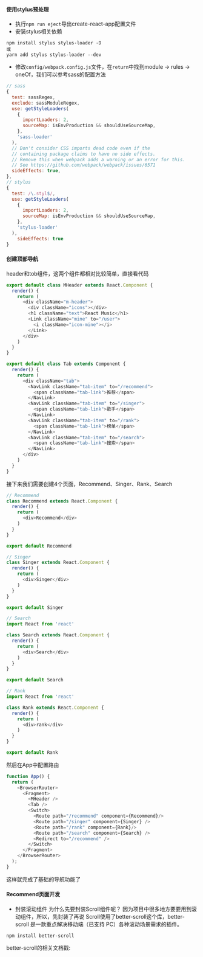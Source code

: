 #### 使用stylus预处理
* 执行`npm run eject`导出create-react-app配置文件
* 安装stylus相关依赖
```shell
npm install stylus stylus-loader -D
或
yarn add stylus stylus-loader --dev
```
* 修改`config/webpack.config.js`文件，在`return`中找到module -> rules -> oneOf，我们可以参考sass的配置方法
```javascript
// sass
{
  test: sassRegex,
  exclude: sassModuleRegex,
  use: getStyleLoaders(
    {
      importLoaders: 2,
      sourceMap: isEnvProduction && shouldUseSourceMap,
    },
    'sass-loader'
  ),
  // Don't consider CSS imports dead code even if the
  // containing package claims to have no side effects.
  // Remove this when webpack adds a warning or an error for this.
  // See https://github.com/webpack/webpack/issues/6571
  sideEffects: true,
},
// stylus
{
  test: /\.styl$/,
  use: getStyleLoaders(
    {
      importLoaders: 2,
      sourceMap: isEnvProduction && shouldUseSourceMap,
    },
    'stylus-loader'
  ),
    sideEffects: true
}
```

#### 创建顶部导航
header和tob组件，这两个组件都相对比较简单，直接看代码
```javascript
export default class MHeader extends React.Component {
  render() {
    return (
      <div className="m-header">
        <div className="icons"></div>
        <h1 className="text">React Music</h1>
        <Link className="mine" to="/user">
          <i className="icon-mine"></i>
        </Link>
      </div>
    )
  }
}

export default class Tab extends Component {
  render() {
    return (
      <div className="tab">
        <NavLink className="tab-item" to="/recommend">
          <span className="tab-link">推荐</span>
        </NavLink>
        <NavLink className="tab-item" to="/singer">
          <span className="tab-link">歌手</span>
        </NavLink>
        <NavLink className="tab-item" to="/rank">
          <span className="tab-link">榜单</span>
        </NavLink>
        <NavLink className="tab-item" to="/search">
          <span className="tab-link">搜索</span>
        </NavLink>
      </div>
    )
  }
}
```
接下来我们需要创建4个页面，Recommend、Singer、Rank、Search
```javascript
// Recommend
class Recommend extends React.Component {
  render() {
    return (
      <div>Recommend</div>
    )
  }
}

export default Recommend

// Singer
class Singer extends React.Component {
  render() {
    return (
      <div>Singer</div>
    )
  }
}

export default Singer

// Search
import React from 'react'

class Search extends React.Component {
  render() {
    return (
      <div>Search</div>
    )
  }
}

export default Search

// Rank
import React from 'react'

class Rank extends React.Component {
  render() {
    return (
      <div>rank</div>
    )
  }
}

export default Rank
```
然后在App中配置路由
```javascript
function App() {
  return (
    <BrowserRouter>
      <Fragment>
        <MHeader />
        <Tab />
        <Switch>
          <Route path="/recommend" component={Recommend}/>
          <Route path="/singer" component={Singer} />
          <Route path="/rank" component={Rank}/>
          <Route path="/search" component={Search} />
          <Redirect to="/recommend" />
        </Switch>
      </Fragment>
    </BrowserRouter>
  );
}

```
这样就完成了基础的导航功能了

#### Recommend页面开发
* 封装滚动组件
为什么先要封装Scroll组件呢？ 因为项目中很多地方要要用到滚动组件，所以，先封装了再说
Scroll使用了better-scroll这个库，better-scroll 是一款重点解决移动端（已支持 PC）各种滚动场景需求的插件。
```shell
npm install better-scroll
```
better-scroll的相关文档戳: 